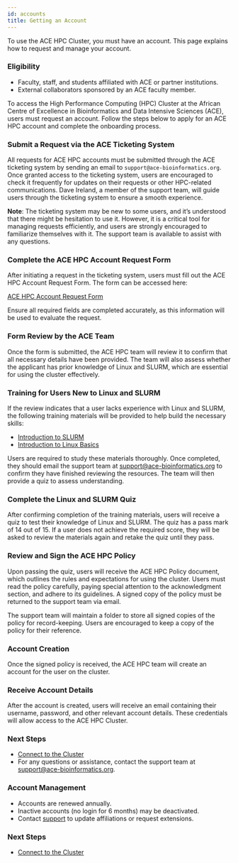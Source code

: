 ```yaml
---
id: accounts
title: Getting an Account
---
```


To use the ACE HPC Cluster, you must have an account. This page explains how to request and manage your account.

### Eligibility
- Faculty, staff, and students affiliated with ACE or partner institutions.
- External collaborators sponsored by an ACE faculty member.

To access the High Performance Computing (HPC) Cluster at the African Centre of Excellence in Bioinformatics and Data Intensive Sciences (ACE), users must request an account. Follow the steps below to apply for an ACE HPC account and complete the onboarding process.

### Submit a Request via the ACE Ticketing System
All requests for ACE HPC accounts must be submitted through the ACE ticketing system by sending an email to `support@ace-bioinformatics.org`. Once granted access to the ticketing system, users are encouraged to check it frequently for updates on their requests or other HPC-related communications. Dave Ireland, a member of the support team, will guide users through the ticketing system to ensure a smooth experience.

**Note**: The ticketing system may be new to some users, and it’s understood that there might be hesitation to use it. However, it is a critical tool for managing requests efficiently, and users are strongly encouraged to familiarize themselves with it. The support team is available to assist with any questions.

### Complete the ACE HPC Account Request Form
After initiating a request in the ticketing system, users must fill out the ACE HPC Account Request Form. The form can be accessed here:

[ACE HPC Account Request Form](https://forms.gle/3URkjpjBcb6GDQZi9)

Ensure all required fields are completed accurately, as this information will be used to evaluate the request.

### Form Review by the ACE Team
Once the form is submitted, the ACE HPC team will review it to confirm that all necessary details have been provided. The team will also assess whether the applicant has prior knowledge of Linux and SLURM, which are essential for using the cluster effectively.

### Training for Users New to Linux and SLURM
If the review indicates that a user lacks experience with Linux and SLURM, the following training materials will be provided to help build the necessary skills:

- [Introduction to SLURM](https://github.com/acecancer/Session-materials/blob/main/Slurm.md)
- [Introduction to Linux Basics](https://www.digitalocean.com/community/tutorials/an-introduction-to-linux-basics)

Users are required to study these materials thoroughly. Once completed, they should email the support team at [support@ace-bioinformatics.org](mailto:support@ace-bioinformatics.org) to confirm they have finished reviewing the resources. The team will then provide a quiz to assess understanding.

### Complete the Linux and SLURM Quiz
After confirming completion of the training materials, users will receive a quiz to test their knowledge of Linux and SLURM. The quiz has a pass mark of 14 out of 15. If a user does not achieve the required score, they will be asked to review the materials again and retake the quiz until they pass.

### Review and Sign the ACE HPC Policy
Upon passing the quiz, users will receive the ACE HPC Policy document, which outlines the rules and expectations for using the cluster. Users must read the policy carefully, paying special attention to the acknowledgment section, and adhere to its guidelines. A signed copy of the policy must be returned to the support team via email.

The support team will maintain a folder to store all signed copies of the policy for record-keeping. Users are encouraged to keep a copy of the policy for their reference.

### Account Creation
Once the signed policy is received, the ACE HPC team will create an account for the user on the cluster.

### Receive Account Details
After the account is created, users will receive an email containing their username, password, and other relevant account details. These credentials will allow access to the ACE HPC Cluster.

### Next Steps
- [Connect to the Cluster](connecting)
- For any questions or assistance, contact the support team at [support@ace-bioinformatics.org](mailto:support@ace-bioinformatics.org).

### Account Management
- Accounts are renewed annually.
- Inactive accounts (no login for 6 months) may be deactivated.
- Contact [support](#) to update affiliations or request extensions.

### Next Steps
- [Connect to the Cluster](connecting)